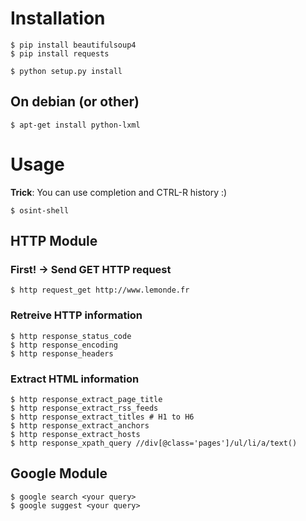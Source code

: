 # Installation

    $ pip install beautifulsoup4
    $ pip install requests

    $ python setup.py install

## On debian (or other)
  
    $ apt-get install python-lxml

# Usage

__Trick__: You can use <TAB> completion and CTRL-R history :)

    $ osint-shell

## HTTP Module

### First! -> Send GET HTTP request

    $ http request_get http://www.lemonde.fr
  
### Retreive HTTP information

    $ http response_status_code
    $ http response_encoding
    $ http response_headers

### Extract HTML information

    $ http response_extract_page_title
    $ http response_extract_rss_feeds
    $ http response_extract_titles # H1 to H6
    $ http response_extract_anchors
    $ http response_extract_hosts
    $ http response_xpath_query //div[@class='pages']/ul/li/a/text()

## Google Module

    $ google search <your query>
    $ google suggest <your query>

